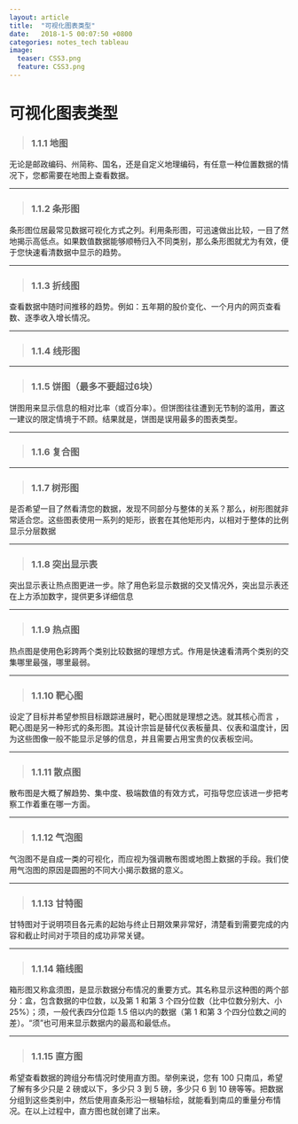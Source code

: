 ```yaml
---
layout: article
title:  "可视化图表类型"
date:   2018-1-5 00:07:50 +0800
categories: notes_tech tableau
image:
  teaser: CSS3.png
  feature: CSS3.png
---
```

# 可视化图表类型

> ### 1.1.1 地图

无论是邮政编码、州简称、国名，还是自定义地理编码，有任意一种位置数据的情况下，您都需要在地图上查看数据。


---
> ### 1.1.2 条形图

条形图位居最常见数据可视化方式之列。利用条形图，可迅速做出比较，一目了然地揭示高低点。如果数值数据能够顺畅归入不同类别，那么条形图就尤为有效，便于您快速看清数据中显示的趋势。

---
> ### 1.1.3 折线图

查看数据中随时间推移的趋势。例如：五年期的股价变化、一个月内的网页查看数、逐季收入增长情况。

---
> ### 1.1.4 线形图

---
> ### 1.1.5 饼图（最多不要超过6块）

饼图用来显示信息的相对比率（或百分率）。但饼图往往遭到无节制的滥用，置这一建议的限定情境于不顾。结果就是，饼图是误用最多的图表类型。

---
> ### 1.1.6 复合图

---
> ### 1.1.7 树形图

是否希望一目了然看清您的数据，发现不同部分与整体的关系？那么，树形图就非常适合您。这些图表使用一系列的矩形，嵌套在其他矩形内，以相对于整体的比例显示分层数据

---
> ### 1.1.8 突出显示表

突出显示表让热点图更进一步。除了用色彩显示数据的交叉情况外，突出显示表还在上方添加数字，提供更多详细信息

---
> ### 1.1.9 热点图

热点图是使用色彩跨两个类别比较数据的理想方式。作用是快速看清两个类别的交集哪里最强，哪里最弱。

---
> ### 1.1.10 靶心图

设定了目标并希望参照目标跟踪进展时，靶心图就是理想之选。就其核心而言 ，靶心图是另一种形式的条形图。其设计宗旨是替代仪表板量具、仪表和温度计，因为这些图像一般不能显示足够的信息，并且需要占用宝贵的仪表板空间。

---
> ### 1.1.11 散点图

散布图是大概了解趋势、集中度、极端数值的有效方式，可指导您应该进一步把考察工作着重在哪一方面。

---
> ### 1.1.12 气泡图

气泡图不是自成一类的可视化，而应视为强调散布图或地图上数据的手段。我们使用气泡图的原因是圆圈的不同大小揭示数据的意义。

---
> ### 1.1.13 甘特图

甘特图对于说明项目各元素的起始与终止日期效果非常好，清楚看到需要完成的内容和截止时间对于项目的成功非常关键。

---
> ### 1.1.14 箱线图

箱形图又称盒须图，是显示数据分布情况的重要方式。其名称显示这种图的两个部分：盒，包含数据的中位数，以及第 1 和第 3 个四分位数（比中位数分别大、小 25%）；须，一般代表四分位距 1.5 倍以内的数据（第 1 和第 3 个四分位数之间的差）。“须”也可用来显示数据内的最高和最低点。

---
> ### 1.1.15 直方图

希望查看数据的跨组分布情况时使用直方图。举例来说，您有 100 只南瓜，希望了解有多少只是 2 磅或以下，多少只 3 到 5 磅，多少只 6 到 10 磅等等。把数据分组到这些类别中，然后使用直条形沿一根轴标绘，就能看到南瓜的重量分布情况。在以上过程中，直方图也就创建了出来。